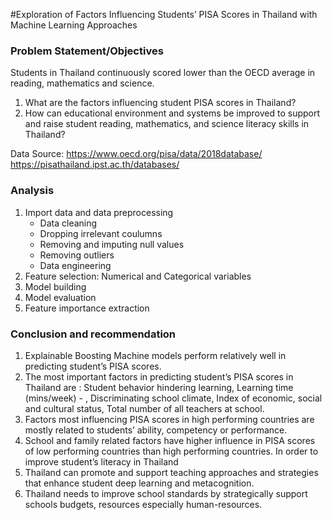 #Exploration of Factors Influencing Students’ PISA Scores in Thailand with Machine Learning Approaches


### Problem Statement/Objectives

Students in Thailand continuously scored lower than the OECD average in reading, mathematics and science. 
1. What are the factors influencing student PISA scores in Thailand?
2. How can educational environment and systems be improved to support and raise student reading, mathematics, and science literacy skills in Thailand?

Data Source: https://www.oecd.org/pisa/data/2018database/
             https://pisathailand.ipst.ac.th/databases/


### Analysis

1. Import data and data preprocessing
    * Data cleaning
    * Dropping irrelevant coulumns
    * Removing and imputing null values
    * Removing outliers
    * Data engineering 
2. Feature selection: Numerical and Categorical variables
3. Model building
4. Model evaluation
5. Feature importance extraction


### Conclusion and recommendation

1. Explainable Boosting Machine models perform relatively well in predicting student’s PISA scores.
2. The most important factors in predicting student’s PISA scores in Thailand are : Student behavior hindering learning, Learning time (mins/week) - <science>, Discriminating school climate, Index of economic, social and cultural status, Total number of all teachers at school.
3. Factors most influencing PISA scores in high performing countries are mostly related to students’ ability, competency or performance.
4. School and family related factors have higher influence in PISA scores of low performing countries than high performing countries.
In order to improve student’s literacy in Thailand
1. Thailand can promote and support teaching approaches and strategies that enhance student deep learning and metacognition.
2. Thailand needs to improve school standards by strategically support schools budgets, resources especially human-resources.  



